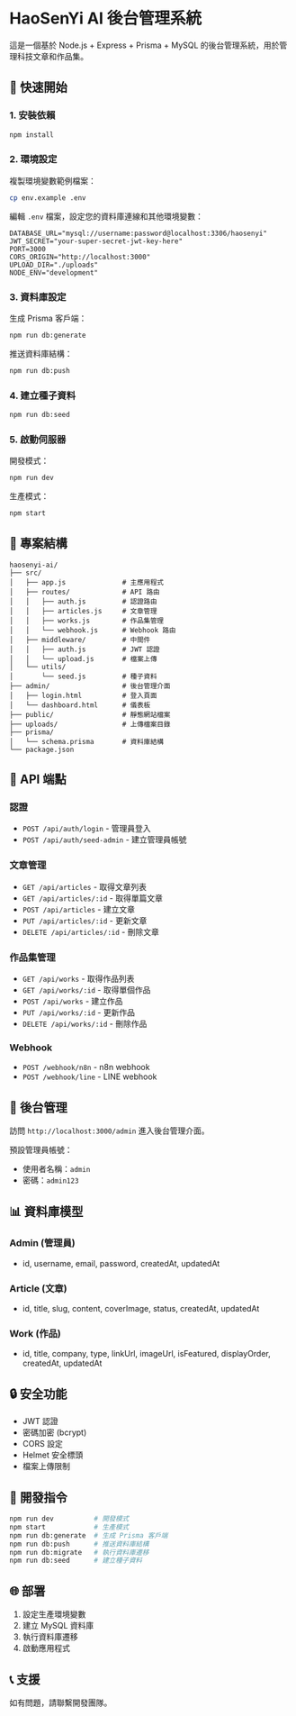 # HaoSenYi AI 後台管理系統

這是一個基於 Node.js + Express + Prisma + MySQL 的後台管理系統，用於管理科技文章和作品集。

## 🚀 快速開始

### 1. 安裝依賴

```bash
npm install
```

### 2. 環境設定

複製環境變數範例檔案：
```bash
cp env.example .env
```

編輯 `.env` 檔案，設定您的資料庫連線和其他環境變數：

```env
DATABASE_URL="mysql://username:password@localhost:3306/haosenyi"
JWT_SECRET="your-super-secret-jwt-key-here"
PORT=3000
CORS_ORIGIN="http://localhost:3000"
UPLOAD_DIR="./uploads"
NODE_ENV="development"
```

### 3. 資料庫設定

生成 Prisma 客戶端：
```bash
npm run db:generate
```

推送資料庫結構：
```bash
npm run db:push
```

### 4. 建立種子資料

```bash
npm run db:seed
```

### 5. 啟動伺服器

開發模式：
```bash
npm run dev
```

生產模式：
```bash
npm start
```

## 📁 專案結構

```
haosenyi-ai/
├── src/
│   ├── app.js              # 主應用程式
│   ├── routes/             # API 路由
│   │   ├── auth.js         # 認證路由
│   │   ├── articles.js     # 文章管理
│   │   ├── works.js        # 作品集管理
│   │   └── webhook.js      # Webhook 路由
│   ├── middleware/         # 中間件
│   │   ├── auth.js         # JWT 認證
│   │   └── upload.js       # 檔案上傳
│   └── utils/
│       └── seed.js         # 種子資料
├── admin/                  # 後台管理介面
│   ├── login.html          # 登入頁面
│   └── dashboard.html      # 儀表板
├── public/                 # 靜態網站檔案
├── uploads/                # 上傳檔案目錄
├── prisma/
│   └── schema.prisma       # 資料庫結構
└── package.json
```

## 🔧 API 端點

### 認證
- `POST /api/auth/login` - 管理員登入
- `POST /api/auth/seed-admin` - 建立管理員帳號

### 文章管理
- `GET /api/articles` - 取得文章列表
- `GET /api/articles/:id` - 取得單篇文章
- `POST /api/articles` - 建立文章
- `PUT /api/articles/:id` - 更新文章
- `DELETE /api/articles/:id` - 刪除文章

### 作品集管理
- `GET /api/works` - 取得作品列表
- `GET /api/works/:id` - 取得單個作品
- `POST /api/works` - 建立作品
- `PUT /api/works/:id` - 更新作品
- `DELETE /api/works/:id` - 刪除作品

### Webhook
- `POST /webhook/n8n` - n8n webhook
- `POST /webhook/line` - LINE webhook

## 🎨 後台管理

訪問 `http://localhost:3000/admin` 進入後台管理介面。

預設管理員帳號：
- 使用者名稱：`admin`
- 密碼：`admin123`

## 📊 資料庫模型

### Admin (管理員)
- id, username, email, password, createdAt, updatedAt

### Article (文章)
- id, title, slug, content, coverImage, status, createdAt, updatedAt

### Work (作品)
- id, title, company, type, linkUrl, imageUrl, isFeatured, displayOrder, createdAt, updatedAt

## 🔒 安全功能

- JWT 認證
- 密碼加密 (bcrypt)
- CORS 設定
- Helmet 安全標頭
- 檔案上傳限制

## 📝 開發指令

```bash
npm run dev          # 開發模式
npm start            # 生產模式
npm run db:generate  # 生成 Prisma 客戶端
npm run db:push      # 推送資料庫結構
npm run db:migrate   # 執行資料庫遷移
npm run db:seed      # 建立種子資料
```

## 🌐 部署

1. 設定生產環境變數
2. 建立 MySQL 資料庫
3. 執行資料庫遷移
4. 啟動應用程式

## 📞 支援

如有問題，請聯繫開發團隊。
